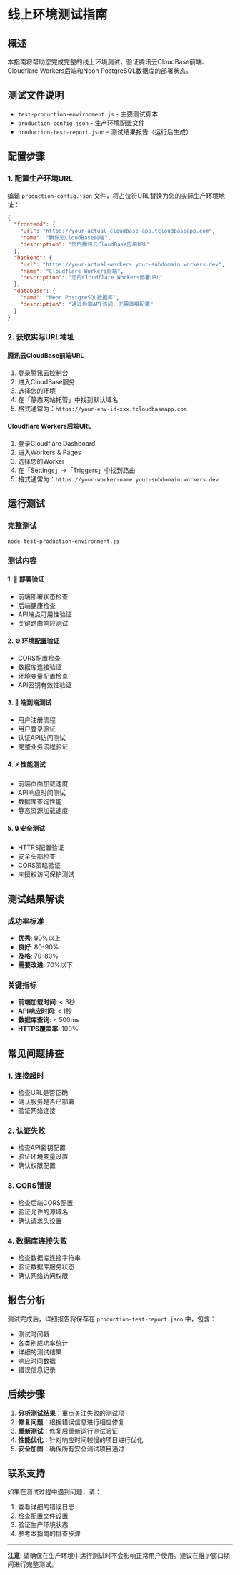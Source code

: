 # 线上环境测试指南

## 概述

本指南将帮助您完成完整的线上环境测试，验证腾讯云CloudBase前端、Cloudflare Workers后端和Neon PostgreSQL数据库的部署状态。

## 测试文件说明

- `test-production-environment.js` - 主要测试脚本
- `production-config.json` - 生产环境配置文件
- `production-test-report.json` - 测试结果报告（运行后生成）

## 配置步骤

### 1. 配置生产环境URL

编辑 `production-config.json` 文件，将占位符URL替换为您的实际生产环境地址：

```json
{
  "frontend": {
    "url": "https://your-actual-cloudbase-app.tcloudbaseapp.com",
    "name": "腾讯云CloudBase前端",
    "description": "您的腾讯云CloudBase应用URL"
  },
  "backend": {
    "url": "https://your-actual-workers.your-subdomain.workers.dev",
    "name": "Cloudflare Workers后端",
    "description": "您的Cloudflare Workers部署URL"
  },
  "database": {
    "name": "Neon PostgreSQL数据库",
    "description": "通过后端API访问，无需直接配置"
  }
}
```

### 2. 获取实际URL地址

#### 腾讯云CloudBase前端URL
1. 登录腾讯云控制台
2. 进入CloudBase服务
3. 选择您的环境
4. 在「静态网站托管」中找到默认域名
5. 格式通常为：`https://your-env-id-xxx.tcloudbaseapp.com`

#### Cloudflare Workers后端URL
1. 登录Cloudflare Dashboard
2. 进入Workers & Pages
3. 选择您的Worker
4. 在「Settings」→「Triggers」中找到路由
5. 格式通常为：`https://your-worker-name.your-subdomain.workers.dev`

## 运行测试

### 完整测试
```bash
node test-production-environment.js
```

### 测试内容

#### 1. 🚀 部署验证
- 前端部署状态检查
- 后端健康检查
- API端点可用性验证
- 关键路由响应测试

#### 2. ⚙️ 环境配置验证
- CORS配置检查
- 数据库连接验证
- 环境变量配置检查
- API密钥有效性验证

#### 3. 🔄 端到端测试
- 用户注册流程
- 用户登录验证
- 认证API访问测试
- 完整业务流程验证

#### 4. ⚡ 性能测试
- 前端页面加载速度
- API响应时间测试
- 数据库查询性能
- 静态资源加载速度

#### 5. 🔒 安全测试
- HTTPS配置验证
- 安全头部检查
- CORS策略验证
- 未授权访问保护测试

## 测试结果解读

### 成功率标准
- **优秀**: 90%以上
- **良好**: 80-90%
- **及格**: 70-80%
- **需要改进**: 70%以下

### 关键指标
- **前端加载时间**: < 3秒
- **API响应时间**: < 1秒
- **数据库查询**: < 500ms
- **HTTPS覆盖率**: 100%

## 常见问题排查

### 1. 连接超时
- 检查URL是否正确
- 确认服务是否已部署
- 验证网络连接

### 2. 认证失败
- 检查API密钥配置
- 验证环境变量设置
- 确认权限配置

### 3. CORS错误
- 检查后端CORS配置
- 验证允许的源域名
- 确认请求头设置

### 4. 数据库连接失败
- 检查数据库连接字符串
- 验证数据库服务状态
- 确认网络访问权限

## 报告分析

测试完成后，详细报告将保存在 `production-test-report.json` 中，包含：

- 测试时间戳
- 各类别成功率统计
- 详细的测试结果
- 响应时间数据
- 错误信息记录

## 后续步骤

1. **分析测试结果**：重点关注失败的测试项
2. **修复问题**：根据错误信息进行相应修复
3. **重新测试**：修复后重新运行测试验证
4. **性能优化**：针对响应时间较慢的项目进行优化
5. **安全加固**：确保所有安全测试项目通过

## 联系支持

如果在测试过程中遇到问题，请：
1. 查看详细的错误日志
2. 检查配置文件设置
3. 验证生产环境状态
4. 参考本指南的排查步骤

---

**注意**: 请确保在生产环境中运行测试时不会影响正常用户使用。建议在维护窗口期间进行完整测试。